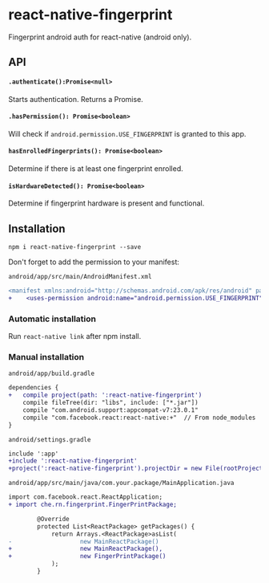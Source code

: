 # react-native-fingerprint

Fingerprint android auth for react-native (android only).

## API

#### `.authenticate():Promise<null>`
Starts authentication.
Returns a Promise.

#### `.hasPermission(): Promise<boolean>`
Will check if `android.permission.USE_FINGERPRINT` is granted to this app.

#### `hasEnrolledFingerprints(): Promise<boolean>`
Determine if there is at least one fingerprint enrolled.

#### `isHardwareDetected(): Promise<boolean>`
Determine if fingerprint hardware is present and functional.

## Installation
`npm i react-native-fingerprint --save`

Don't forget to add the permission to your manifest:

`android/app/src/main/AndroidManifest.xml`
 ```diff
 <manifest xmlns:android="http://schemas.android.com/apk/res/android" package="com.example">
+    <uses-permission android:name="android.permission.USE_FINGERPRINT" />
 ```
### Automatic installation
Run `react-native link` after npm install.

### Manual installation

`android/app/build.gradle`
```diff
dependencies {
+   compile project(path: ':react-native-fingerprint')
    compile fileTree(dir: "libs", include: ["*.jar"])
    compile "com.android.support:appcompat-v7:23.0.1"
    compile "com.facebook.react:react-native:+"  // From node_modules
}
```

`android/settings.gradle`
```diff
include ':app'
+include ':react-native-fingerprint'
+project(':react-native-fingerprint').projectDir = new File(rootProject.projectDir, '../node_modules/react-native-fingerprint/android')
```

`android/app/src/main/java/com.your.package/MainApplication.java`
```diff
import com.facebook.react.ReactApplication;
+ import che.rn.fingerprint.FingerPrintPackage;
```
```diff
        @Override
        protected List<ReactPackage> getPackages() {
            return Arrays.<ReactPackage>asList(
-                   new MainReactPackage()
+                   new MainReactPackage(),
+                   new FingerPrintPackage()
            );
        }
```
